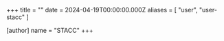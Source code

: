 +++
title = ""
date = 2024-04-19T00:00:00.000Z
aliases = [ "user", "user-stacc" ]

[author]
name = "STACC"
+++



